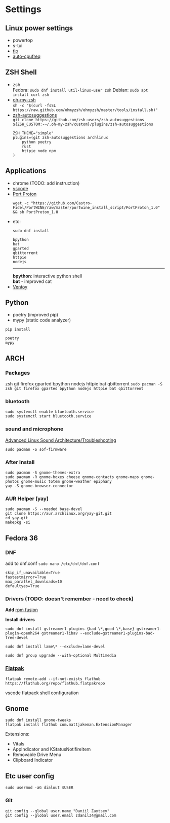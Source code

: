 # **Settings**

## Linux power settings

- powertop
- s-tui
- [tlp](https://linrunner.de/tlp/index.html)
- [auto-cpufreq](https://github.com/AdnanHodzic/auto-cpufreq)

## ZSH Shell
- zsh  
  Fedora: `sudo dnf install util-linux-user zsh`
  Debian: `sudo apt install curl zsh`
- [oh-my-zsh](https://ohmyz.sh/)  
  `sh -c "$(curl -fsSL https://raw.github.com/ohmyzsh/ohmyzsh/master/tools/install.sh)"`
- [zsh-autosuggestions](https://github.com/zsh-users/zsh-autosuggestions)  
  `git clone https://github.com/zsh-users/zsh-autosuggestions ${ZSH_CUSTOM:-~/.oh-my-zsh/custom}/plugins/zsh-autosuggestions`
  ```
  ZSH_THEME="simple"
  plugins=(git zsh-autosuggestions archlinux
      python poetry
      rust
      httpie node npm
  )
  ```

## Applications
- chrome (TODO: add instruction)
- [vscode](https://code.visualstudio.com/docs/setup/linux)
- [Port Proton](https://portwine-linux.ru/port-proton-linux/)
  ```
  wget -c "https://github.com/Castro-Fidel/PortWINE/raw/master/portwine_install_script/PortProton_1.0" && sh PortProton_1.0
  ```
- etc:
  ```
  sudo dnf install

  bpython 
  bat
  gparted
  qbittorrent
  httpie
  nodejs
  ```
  <!-- <hr> -->
  <!-- <b>bpython</b>: interactive python shell<br> -->
  <!-- <b>bat</b>: improved cat -->
  ---
  **bpython**: interactive python shell  
  **bat** - improved cat
- [Ventoy](https://www.ventoy.net/en/index.html)


## Python

- poetry (improved pip)
- mypy (static code analyzer)

```
pip install

poetry 
mypy
```

## ARCH

### Packages
zsh git firefox gparted bpython nodejs httpie bat qbittorrent
`sudo pacman -S zsh git firefox gparted bpython nodejs httpie bat qbittorrent`

### bluetooth
```
sudo systemctl enable bluetooth.service
sudo systemctl start bluetooth.service
```
### sound and microphone
[Advanced Linux Sound Architecture/Troubleshooting](https://wiki.archlinux.org/title/Advanced_Linux_Sound_Architecture)
```
sudo pacman -S sof-firmware
```

### After Install
```
sudo pacman -S gnome-themes-extra
sudo pacman -R gnome-boxes cheese gnome-contacts gnome-maps gnome-photos gnome-music totem gnome-weather epiphany
yay -S gnome-browser-connector
```

### AUR Helper (yay)
```
sudo pacman -S --needed base-devel
git clone https://aur.archlinux.org/yay-git.git
cd yay-git
makepkg -si
```

## Fedora 36

### DNF 
add to dnf.conf `sudo nano /etc/dnf/dnf.conf`
```
skip_if_unavailable=True
fastestmirror=True 
max_parallel_downloads=10 
defaultyes=True
```


### Drivers (TODO: doesn't remember - need to check)
**Add** [rpm fusion](https://rpmfusion.org/)  

**Install drivers**
```
sudo dnf install gstreamer1-plugins-{bad-\*,good-\*,base} gstreamer1-plugin-openh264 gstreamer1-libav --exclude=gstreamer1-plugins-bad-free-devel

sudo dnf install lame\* --exclude=lame-devel

sudo dnf group upgrade --with-optional Multimedia
```

### [Flatpak](https://flatpak.org/)

```
flatpak remote-add --if-not-exists flathub https://flathub.org/repo/flathub.flatpakrepo
```
vscode flatpack shell configuration


## Gnome

```console
sudo dnf install gnome-tweaks
flatpak install flathub com.mattjakeman.ExtensionManager
```
Extensions:
- Vitals
- AppIndicator and KStatusNotifireItem
- Removable Drive Menu
- Clipboard Indicator
  

## Etc user config

```
sudo usermod -aG dialout $USER
```

### Git
```
git config --global user.name "Daniil Zaytsev"
git config --global user.email zdanil34@gmail.com
```
<!-- git config --global credential.helper cache
git config --global credential.helper "cache --timeout=3600" -->

